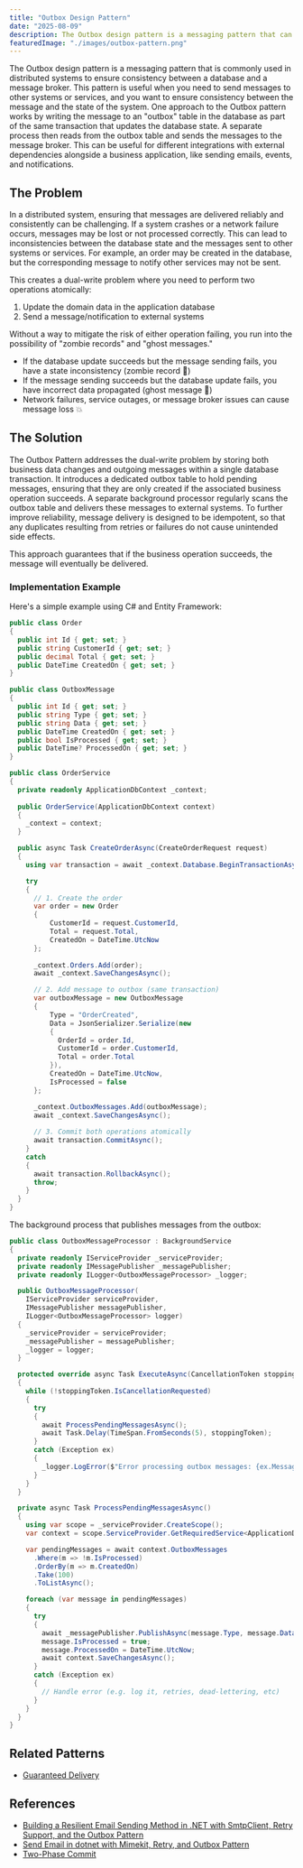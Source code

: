 ```yaml
---
title: "Outbox Design Pattern"
date: "2025-08-09"
description: The Outbox design pattern is a messaging pattern that can be used to ensure data consistency and reliability in distributed systems.
featuredImage: "./images/outbox-pattern.png"
---
```


The Outbox design pattern is a messaging pattern that is commonly used in distributed systems to ensure consistency between a database and a message broker. This pattern is useful when you need to send messages to other systems or services, and you want to ensure consistency between the message and the state of the system. One approach to the Outbox pattern works by writing the message to an "outbox" table in the database as part of the same transaction that updates the database state. A separate process then reads from the outbox table and sends the messages to the message broker. This can be useful for different integrations with external dependencies alongside a business application, like sending emails, events, and notifications.

## The Problem

In a distributed system, ensuring that messages are delivered reliably and consistently can be challenging. If a system crashes or a network failure occurs, messages may be lost or not processed correctly. This can lead to inconsistencies between the database state and the messages sent to other systems or services. For example, an order may be created in the database, but the corresponding message to notify other services may not be sent.

This creates a dual-write problem where you need to perform two operations atomically:

1. Update the domain data in the application database
2. Send a message/notification to external systems

Without a way to mitigate the risk of either operation failing, you run into the possibility of "zombie records" and "ghost messages."

- If the database update succeeds but the message sending fails, you have a state inconsistency (zombie record 🧟)
- If the message sending succeeds but the database update fails, you have incorrect data propagated (ghost message 👻)
- Network failures, service outages, or message broker issues can cause message loss 💥

## The Solution

The Outbox Pattern addresses the dual-write problem by storing both business data changes and outgoing messages within a single database transaction. It introduces a dedicated outbox table to hold pending messages, ensuring that they are only created if the associated business operation succeeds. A separate background processor regularly scans the outbox table and delivers these messages to external systems. To further improve reliability, message delivery is designed to be idempotent, so that any duplicates resulting from retries or failures do not cause unintended side effects.

This approach guarantees that if the business operation succeeds, the message will eventually be delivered.

### Implementation Example

Here's a simple example using C# and Entity Framework:

```csharp
public class Order
{
  public int Id { get; set; }
  public string CustomerId { get; set; }
  public decimal Total { get; set; }
  public DateTime CreatedOn { get; set; }
}

public class OutboxMessage
{
  public int Id { get; set; }
  public string Type { get; set; }
  public string Data { get; set; }
  public DateTime CreatedOn { get; set; }
  public bool IsProcessed { get; set; }
  public DateTime? ProcessedOn { get; set; }
}

public class OrderService
{
  private readonly ApplicationDbContext _context;
  
  public OrderService(ApplicationDbContext context)
  {
    _context = context;
  }

  public async Task CreateOrderAsync(CreateOrderRequest request)
  {
    using var transaction = await _context.Database.BeginTransactionAsync();

    try
    {
      // 1. Create the order
      var order = new Order
      {
          CustomerId = request.CustomerId,
          Total = request.Total,
          CreatedOn = DateTime.UtcNow
      };
      
      _context.Orders.Add(order);
      await _context.SaveChangesAsync();

      // 2. Add message to outbox (same transaction)
      var outboxMessage = new OutboxMessage
      {
          Type = "OrderCreated",
          Data = JsonSerializer.Serialize(new 
          {
            OrderId = order.Id,
            CustomerId = order.CustomerId,
            Total = order.Total
          }),
          CreatedOn = DateTime.UtcNow,
          IsProcessed = false
      };

      _context.OutboxMessages.Add(outboxMessage);
      await _context.SaveChangesAsync();
      
      // 3. Commit both operations atomically
      await transaction.CommitAsync();
    }
    catch
    {
      await transaction.RollbackAsync();
      throw;
    }
  }
}
```

The background process that publishes messages from the outbox:

```csharp
public class OutboxMessageProcessor : BackgroundService
{
  private readonly IServiceProvider _serviceProvider;
  private readonly IMessagePublisher _messagePublisher;
  private readonly ILogger<OutboxMessageProcessor> _logger;

  public OutboxMessageProcessor(
    IServiceProvider serviceProvider,
    IMessagePublisher messagePublisher,
    ILogger<OutboxMessageProcessor> logger)
  {
    _serviceProvider = serviceProvider;
    _messagePublisher = messagePublisher;
    _logger = logger;
  }

  protected override async Task ExecuteAsync(CancellationToken stoppingToken)
  {
    while (!stoppingToken.IsCancellationRequested)
    {
      try
      {
        await ProcessPendingMessagesAsync();
        await Task.Delay(TimeSpan.FromSeconds(5), stoppingToken);
      }
      catch (Exception ex)
      {
        _logger.LogError($"Error processing outbox messages: {ex.Message}");
      }
    }
  }

  private async Task ProcessPendingMessagesAsync()
  {
    using var scope = _serviceProvider.CreateScope();
    var context = scope.ServiceProvider.GetRequiredService<ApplicationDbContext>();

    var pendingMessages = await context.OutboxMessages
      .Where(m => !m.IsProcessed)
      .OrderBy(m => m.CreatedOn)
      .Take(100)
      .ToListAsync();

    foreach (var message in pendingMessages)
    {
      try
      {
        await _messagePublisher.PublishAsync(message.Type, message.Data);
        message.IsProcessed = true;
        message.ProcessedOn = DateTime.UtcNow;
        await context.SaveChangesAsync();
      }
      catch (Exception ex)
      {
        // Handle error (e.g. log it, retries, dead-lettering, etc)
      }
    }
  }
}
```

## Related Patterns

- [Guaranteed Delivery](https://www.enterpriseintegrationpatterns.com/patterns/messaging/GuaranteedMessaging.html)

## References

- [Building a Resilient Email Sending Method in .NET with SmtpClient, Retry Support, and the Outbox Pattern](https://ardalis.com/building-resilient-email-method-dotnet-retry-outbox-pattern/)
- [Send Email in dotnet with Mimekit, Retry, and Outbox Pattern](https://www.youtube.com/watch?v=qD3ZMH5x3uc)
- [Two-Phase Commit](https://martinfowler.com/articles/patterns-of-distributed-systems/two-phase-commit.html)